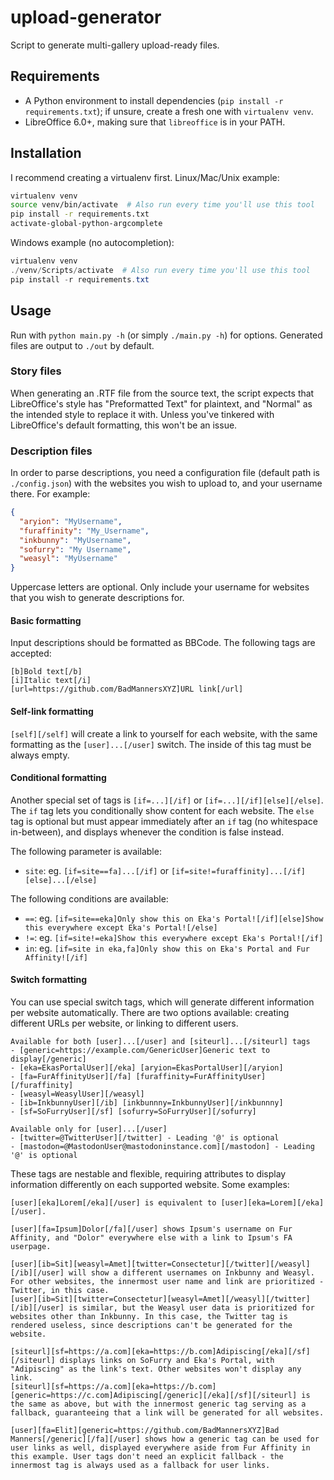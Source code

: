# upload-generator

Script to generate multi-gallery upload-ready files.

## Requirements

- A Python environment to install dependencies (`pip install -r requirements.txt`); if unsure, create a fresh one with `virtualenv venv`.
- LibreOffice 6.0+, making sure that `libreoffice` is in your PATH.

## Installation

I recommend creating a virtualenv first. Linux/Mac/Unix example:

```sh
virtualenv venv
source venv/bin/activate  # Also run every time you'll use this tool
pip install -r requirements.txt
activate-global-python-argcomplete
```

Windows example (no autocompletion):

```powershell
virtualenv venv
./venv/Scripts/activate  # Also run every time you'll use this tool
pip install -r requirements.txt
```

## Usage

Run with `python main.py -h` (or simply `./main.py -h`) for options. Generated files are output to `./out` by default.

### Story files

When generating an .RTF file from the source text, the script expects that LibreOffice's style has "Preformatted Text" for plaintext, and "Normal" as the intended style to replace it with. Unless you've tinkered with LibreOffice's default formatting, this won't be an issue.

### Description files

In order to parse descriptions, you need a configuration file (default path is `./config.json`) with the websites you wish to upload to, and your username there. For example:

```json
{
  "aryion": "MyUsername",
  "furaffinity": "My_Username",
  "inkbunny": "MyUsername",
  "sofurry": "My Username",
  "weasyl": "MyUsername"
}
```

Uppercase letters are optional. Only include your username for websites that you wish to generate descriptions for.

#### Basic formatting

Input descriptions should be formatted as BBCode. The following tags are accepted:

```bbcode
[b]Bold text[/b]
[i]Italic text[/i]
[url=https://github.com/BadMannersXYZ]URL link[/url]
```

#### Self-link formatting

`[self][/self]` will create a link to yourself for each website, with the same formatting as the `[user]...[/user]` switch. The inside of this tag must be always empty.

#### Conditional formatting

Another special set of tags is `[if=...][/if]` or `[if=...][/if][else][/else]`. The `if` tag lets you conditionally show content for each website. The `else` tag is optional but must appear immediately after an `if` tag (no whitespace in-between), and displays whenever the condition is false instead.

The following parameter is available:

- `site`: eg. `[if=site==fa]...[/if]` or `[if=site!=furaffinity]...[/if][else]...[/else]`

The following conditions are available:

- `==`: eg. `[if=site==eka]Only show this on Eka's Portal![/if][else]Show this everywhere except Eka's Portal![/else]`
- `!=`: eg. `[if=site!=eka]Show this everywhere except Eka's Portal![/if]`
- ` in `: eg. `[if=site in eka,fa]Only show this on Eka's Portal and Fur Affinity![/if]`

#### Switch formatting

You can use special switch tags, which will generate different information per website automatically. There are two options available: creating different URLs per website, or linking to different users.

```bbcode
Available for both [user]...[/user] and [siteurl]...[/siteurl] tags
- [generic=https://example.com/GenericUser]Generic text to display[/generic]
- [eka=EkasPortalUser][/eka] [aryion=EkasPortalUser][/aryion]
- [fa=FurAffinityUser][/fa] [furaffinity=FurAffinityUser][/furaffinity]
- [weasyl=WeasylUser][/weasyl]
- [ib=InkbunnyUser][/ib] [inkbunnny=InkbunnyUser][/inkbunnny]
- [sf=SoFurryUser][/sf] [sofurry=SoFurryUser][/sofurry]

Available only for [user]...[/user]
- [twitter=@TwitterUser][/twitter] - Leading '@' is optional
- [mastodon=@MastodonUser@mastodoninstance.com][/mastodon] - Leading '@' is optional
```

These tags are nestable and flexible, requiring attributes to display information differently on each supported website. Some examples:

```bbcode
[user][eka]Lorem[/eka][/user] is equivalent to [user][eka=Lorem][/eka][/user].

[user][fa=Ipsum]Dolor[/fa][/user] shows Ipsum's username on Fur Affinity, and "Dolor" everywhere else with a link to Ipsum's FA userpage.

[user][ib=Sit][weasyl=Amet][twitter=Consectetur][/twitter][/weasyl][/ib][/user] will show a different usernames on Inkbunny and Weasyl. For other websites, the innermost user name and link are prioritized - Twitter, in this case.
[user][ib=Sit][twitter=Consectetur][weasyl=Amet][/weasyl][/twitter][/ib][/user] is similar, but the Weasyl user data is prioritized for websites other than Inkbunny. In this case, the Twitter tag is rendered useless, since descriptions can't be generated for the website.

[siteurl][sf=https://a.com][eka=https://b.com]Adipiscing[/eka][/sf][/siteurl] displays links on SoFurry and Eka's Portal, with "Adipiscing" as the link's text. Other websites won't display any link.
[siteurl][sf=https://a.com][eka=https://b.com][generic=https://c.com]Adipiscing[/generic][/eka][/sf][/siteurl] is the same as above, but with the innermost generic tag serving as a fallback, guaranteeing that a link will be generated for all websites.

[user][fa=Elit][generic=https://github.com/BadMannersXYZ]Bad Manners[/generic][/fa][/user] shows how a generic tag can be used for user links as well, displayed everywhere aside from Fur Affinity in this example. User tags don't need an explicit fallback - the innermost tag is always used as a fallback for user links.
```
